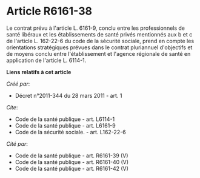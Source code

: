 # Article R6161-38

Le contrat prévu à l'article L. 6161-9, conclu entre les professionnels de santé libéraux et les établissements de santé
privés mentionnés aux b et c de l'article L. 162-22-6 du code de la sécurité sociale, prend en compte les orientations
stratégiques prévues dans le contrat pluriannuel d'objectifs et de moyens conclu entre l'établissement et l'agence régionale
de santé en application de l'article L. 6114-1.

**Liens relatifs à cet article**

_Créé par_:

  - Décret n°2011-344 du 28 mars 2011 - art. 1

_Cite_:

  - Code de la santé publique - art. L6114-1
  - Code de la santé publique - art. L6161-9
  - Code de la sécurité sociale. - art. L162-22-6

_Cité par_:

  - Code de la santé publique - art. R6161-39 (V)
  - Code de la santé publique - art. R6161-40 (V)
  - Code de la santé publique - art. R6161-42 (V)
